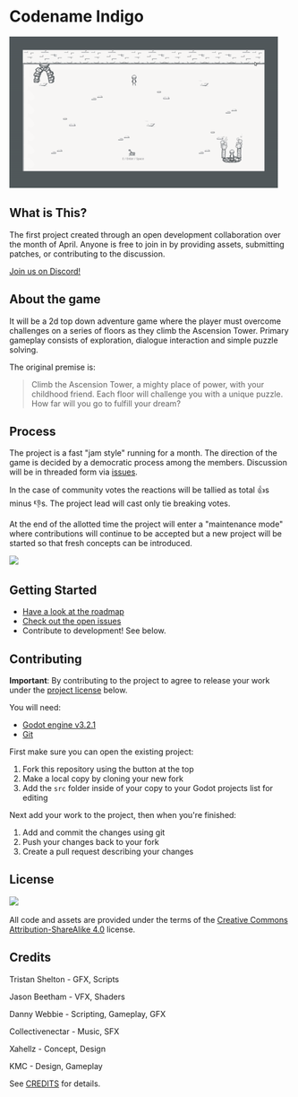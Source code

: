# Codename Indigo

![Gameplay Preview](preview.gif)

## What is This?
The first project created through an open development collaboration over the month of April. Anyone is free to join in by providing assets, submitting patches, or contributing to the discussion.

[Join us on Discord!](https://discord.gg/XQbCY3)

## About the game
It will be a 2d top down adventure game where the player must overcome challenges on a series of floors as they climb the Ascension Tower. Primary gameplay consists of exploration, dialogue interaction and simple puzzle solving.

The original premise is:
> Climb the Ascension Tower, a mighty place of power, with your childhood friend. Each floor will challenge you with a unique puzzle. How far will you go to fulfill your dream?

## Process
The project is a fast "jam style" running for a month. The direction of the game is decided by a democratic process among the members. Discussion will be in threaded form via [issues](https://github.com/Iterative-Game-Assembly/indigo/issues).

In the case of community votes the reactions will be tallied as total :+1:s minus :-1:s. The project lead will cast only tie breaking votes.

At the end of the allotted time the project will enter a "maintenance mode" where contributions will continue to be accepted but a new project will be started so that fresh concepts can be introduced.

![](http://s.mmgo.io/t/Br4A)

## Getting Started
* [Have a look at the roadmap](https://github.com/Iterative-Game-Assembly/indigo/projects/2)
* [Check out the open issues](https://github.com/Iterative-Game-Assembly/indigo/issues)
* Contribute to development! See below.

## Contributing
**Important**: By contributing to the project to agree to release your work under the [project license](#License) below.

You will need:
* [Godot engine v3.2.1](https://godotengine.org/download)
* [Git](https://git-scm.com/)

First make sure you can open the existing project:
1. Fork this repository using the button at the top
2. Make a local copy by cloning your new fork
3. Add the `src` folder inside of your copy to your Godot projects list for editing

Next add your work to the project, then when you're finished:
1. Add and commit the changes using git
2. Push your changes back to your fork
3. Create a pull request describing your changes

## License
![](https://i.creativecommons.org/l/by-sa/4.0/88x31.png)

All code and assets are provided under the terms of the [Creative Commons Attribution-ShareAlike 4.0](http://creativecommons.org/licenses/by-sa/4.0/) license.

## Credits
Tristan Shelton - GFX, Scripts

Jason Beetham - VFX, Shaders

Danny Webbie - Scripting, Gameplay, GFX

Collectivenectar - Music, SFX

Xahellz - Concept, Design

KMC - Design, Gameplay

See [CREDITS](CREDITS.md) for details.

